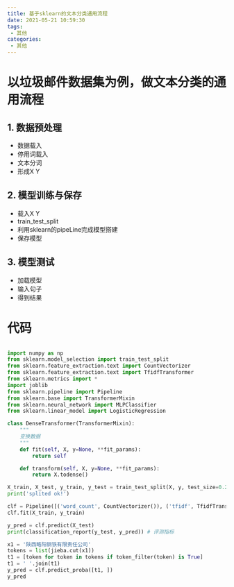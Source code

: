 ```yaml
---
title: 基于sklearn的文本分类通用流程
date: 2021-05-21 10:59:30
tags:
 - 其他
categories:
 - 其他
---
```


# 以垃圾邮件数据集为例，做文本分类的通用流程

## 1. 数据预处理

- 数据载入
- 停用词载入
- 文本分词
- 形成X Y

## 2. 模型训练与保存

- 载入X Y
- train_test_split
- 利用sklearn的pipeLine完成模型搭建
- 保存模型

## 3. 模型测试
- 加载模型
- 输入句子
- 得到结果

# 代码

```python

import numpy as np
from sklearn.model_selection import train_test_split
from sklearn.feature_extraction.text import CountVectorizer
from sklearn.feature_extraction.text import TfidfTransformer
from sklearn.metrics import *
import joblib
from sklearn.pipeline import Pipeline
from sklearn.base import TransformerMixin
from sklearn.neural_network import MLPClassifier
from sklearn.linear_model import LogisticRegression

class DenseTransformer(TransformerMixin):
	"""
	变换数据
	"""
	def fit(self, X, y=None, **fit_params):
		return self

	def transform(self, X, y=None, **fit_params):
		return X.todense()

X_train, X_test, y_train, y_test = train_test_split(X, y, test_size=0.2)
print('splited ok!')

clf = Pipeline([('word_count', CountVectorizer()), ('tfidf', TfidfTransformer()),  ('lr', LogisticRegression())])
clf.fit(X_train, y_train)

y_pred = clf.predict(X_test)
print(classification_report(y_test, y_pred)) # 评测指标

x1 = '陕西略阳钢铁有限责任公司'
tokens = list(jieba.cut(x1))
t1 = [token for token in tokens if token_filter(token) is True]
t1 = ' '.join(t1)
y_pred = clf.predict_proba([t1, ])
y_pred

```